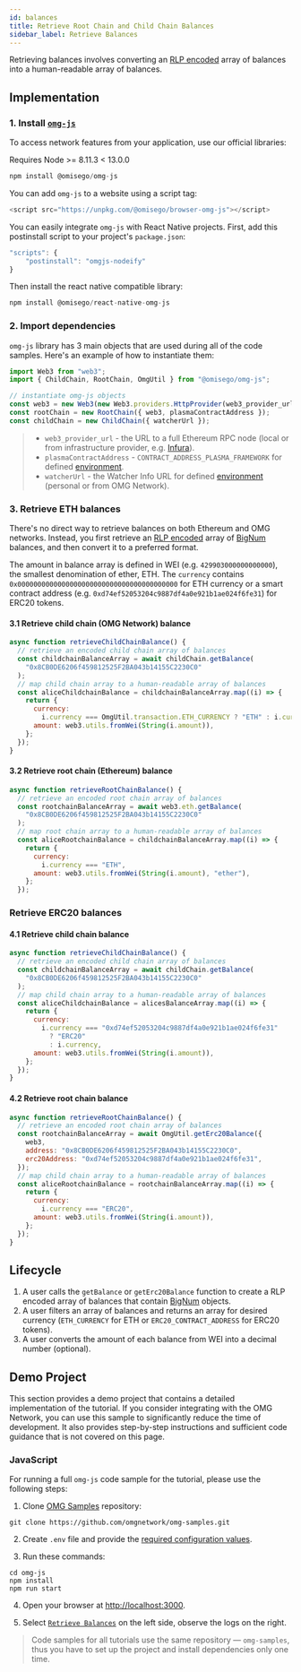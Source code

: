 ```yaml
---
id: balances
title: Retrieve Root Chain and Child Chain Balances
sidebar_label: Retrieve Balances
---
```


Retrieving balances involves converting an [RLP encoded](https://github.com/ethereum/wiki/wiki/RLP) array of balances into a human-readable array of balances.

## Implementation

### 1. Install [`omg-js`](https://github.com/omgnetwork/omg-js)

To access network features from your application, use our official libraries:

<!--DOCUSAURUS_CODE_TABS-->

<!-- Node -->

Requires Node >= 8.11.3 < 13.0.0

```js
npm install @omisego/omg-js
```

<!-- Browser -->

You can add `omg-js` to a website using a script tag:

```js
<script src="https://unpkg.com/@omisego/browser-omg-js"></script>
```

<!-- React Native -->

You can easily integrate `omg-js` with React Native projects. First, add this postinstall script to your project's `package.json`:

```js
"scripts": {
    "postinstall": "omgjs-nodeify"
}
```

Then install the react native compatible library:

```js
npm install @omisego/react-native-omg-js
```

<!--END_DOCUSAURUS_CODE_TABS-->

<!--DOCUSAURUS_CODE_TABS-->
<!-- JavaScript (ESNext) -->

### 2. Import dependencies

`omg-js` library has 3 main objects that are used during all of the code samples. Here's an example of how to instantiate them:

```js
import Web3 from "web3";
import { ChildChain, RootChain, OmgUtil } from "@omisego/omg-js";

// instantiate omg-js objects
const web3 = new Web3(new Web3.providers.HttpProvider(web3_provider_url));
const rootChain = new RootChain({ web3, plasmaContractAddress });
const childChain = new ChildChain({ watcherUrl });
```

> - `web3_provider_url` - the URL to a full Ethereum RPC node (local or from infrastructure provider, e.g. [Infura](https://infura.io/)).
> - `plasmaContractAddress` - `CONTRACT_ADDRESS_PLASMA_FRAMEWORK` for defined [environment](/environments).
> - `watcherUrl` - the Watcher Info URL for defined [environment](/environments) (personal or from OMG Network).

### 3. Retrieve ETH balances

There's no direct way to retrieve balances on both Ethereum and OMG networks. Instead, you first retrieve an [RLP encoded](https://github.com/ethereum/wiki/wiki/RLP) array of [BigNum](https://github.com/indutny/bn.js) balances, and then convert it to a preferred format.

The amount in balance array is defined in WEI (e.g. `429903000000000000`), the smallest denomination of ether, ETH. The `currency` contains `0x0000000000000000000000000000000000000000` for ETH currency or a smart contract address (e.g. `0xd74ef52053204c9887df4a0e921b1ae024f6fe31`) for ERC20 tokens.

#### 3.1 Retrieve child chain (OMG Network) balance

```js
async function retrieveChildChainBalance() {
  // retrieve an encoded child chain array of balances
  const childchainBalanceArray = await childChain.getBalance(
    "0x8CB0DE6206f459812525F2BA043b14155C2230C0"
  );
  // map child chain array to a human-readable array of balances
  const aliceChildchainBalance = childchainBalanceArray.map((i) => {
    return {
      currency:
        i.currency === OmgUtil.transaction.ETH_CURRENCY ? "ETH" : i.currency,
      amount: web3.utils.fromWei(String(i.amount)),
    };
  });
}
```

#### 3.2 Retrieve root chain (Ethereum) balance

```js
async function retrieveRootChainBalance() {
  // retrieve an encoded root chain array of balances
  const rootchainBalanceArray = await web3.eth.getBalance(
    "0x8CB0DE6206f459812525F2BA043b14155C2230C0"
  );
  // map root chain array to a human-readable array of balances
  const aliceRootchainBalance = childchainBalanceArray.map((i) => {
    return {
      currency:
        i.currency === "ETH",
      amount: web3.utils.fromWei(String(i.amount), "ether"),
    };
  });
```

### Retrieve ERC20 balances

#### 4.1 Retrieve child chain balance

```js
async function retrieveChildChainBalance() {
  // retrieve an encoded child chain array of balances
  const childchainBalanceArray = await childChain.getBalance(
    "0x8CB0DE6206f459812525F2BA043b14155C2230C0"
  );
  // map child chain array to a human-readable array of balances
  const aliceChildchainBalance = alicesBalanceArray.map((i) => {
    return {
      currency:
        i.currency === "0xd74ef52053204c9887df4a0e921b1ae024f6fe31"
          ? "ERC20"
          : i.currency,
      amount: web3.utils.fromWei(String(i.amount)),
    };
  });
}
```

#### 4.2 Retrieve root chain balance

```js
async function retrieveRootChainBalance() {
  // retrieve an encoded root chain array of balances
  const rootchainBalanceArray = await OmgUtil.getErc20Balance({
    web3,
    address: "0x8CB0DE6206f459812525F2BA043b14155C2230C0",
    erc20Address: "0xd74ef52053204c9887df4a0e921b1ae024f6fe31",
  });
  // map child chain array to a human-readable array of balances
  const aliceRootchainBalance = rootchainBalanceArray.map((i) => {
    return {
      currency:
        i.currency === "ERC20",
      amount: web3.utils.fromWei(String(i.amount)),
    };
  });
}
```

<!--END_DOCUSAURUS_CODE_TABS-->

## Lifecycle

1. A user calls the `getBalance` or `getErc20Balance` function to create a RLP encoded array of balances that contain [BigNum](https://github.com/indutny/bn.js) objects.
2. A user filters an array of balances and returns an array for desired currency (`ETH_CURRENCY` for ETH or `ERC20_CONTRACT_ADDRESS` for ERC20 tokens).
3. A user converts the amount of each balance from WEI into a decimal number (optional).

## Demo Project

This section provides a demo project that contains a detailed implementation of the tutorial. If you consider integrating with the OMG Network, you can use this sample to significantly reduce the time of development. It also provides step-by-step instructions and sufficient code guidance that is not covered on this page.

### JavaScript

For running a full `omg-js` code sample for the tutorial, please use the following steps:

1. Clone [OMG Samples](https://github.com/omgnetwork/omg-samples) repository:

```
git clone https://github.com/omgnetwork/omg-samples.git
```

2. Create `.env` file and provide the [required configuration values](https://github.com/omgnetwork/omg-samples/tree/master/omg-js#setup).

3. Run these commands:

```
cd omg-js
npm install
npm run start
```

4. Open your browser at [http://localhost:3000](http://localhost:3000). 

5. Select [`Retrieve Balances`](https://github.com/omgnetwork/omg-samples/tree/master/omg-js/app/01-balances) on the left side, observe the logs on the right.

> Code samples for all tutorials use the same repository — `omg-samples`, thus you have to set up the project and install dependencies only one time.
